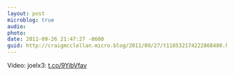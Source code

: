 ```yaml
---
layout: post
microblog: true
audio: 
photo: 
date: 2011-09-26 21:47:27 -0600
guid: http://craigmcclellan.micro.blog/2011/09/27/t118532174222868480.html
---
```

Video: joelx3: [t.co/9YibVfav](http://t.co/9YibVfav)
